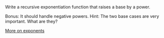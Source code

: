 Write a recursive exponentiation function that raises a base by a power.

Bonus: It should handle negative powers.
Hint: The two base cases are very important. What are they?

[More on exponents](https://www.mathsisfun.com/exponent.html)